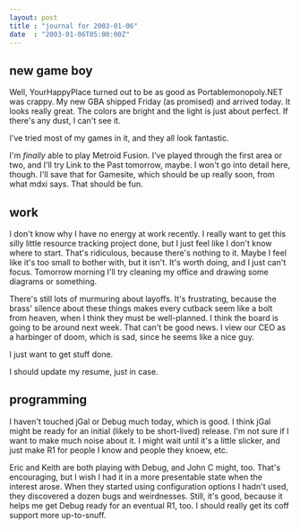 ```yaml
---
layout: post
title : "journal for 2003-01-06"
date  : "2003-01-06T05:00:00Z"
---
```



## new game boy

Well, YourHappyPlace turned out to be as good as Portablemonopoly.NET was crappy.  My new GBA shipped Friday (as promised) and arrived today.  It looks really great.  The colors are bright and the light is just about perfect.  If there's any dust, I can't see it.

I've tried most of my games in it, and they all look fantastic.

I'm <em>finally</em> able to play Metroid Fusion.  I've played through the first area or two, and I'll try Link to the Past tomorrow, maybe.  I won't go into detail here, though.  I'll save that for Gamesite, which should be up really soon, from what mdxi says.  That should be fun.

## work

I don't know why I have no energy at work recently.  I really want to get this silly little resource tracking project done, but I just feel like I don't know where to start.  That's ridiculous, because there's nothing to it.  Maybe I feel like it's too small to bother with, but it isn't.  It's worth doing, and I just can't focus.  Tomorrow morning I'll try cleaning my office and drawing some diagrams or something.

There's still lots of murmuring about layoffs.  It's frustrating, because the brass' silence about these things makes every cutback seem like a bolt from heaven, when I think they must be well-planned.  I think the board is going to be around next week.  That can't be good news.  I view our CEO as a harbinger of doom, which is sad, since he seems like a nice guy.

I just want to get stuff done.

I should update my resume, just in case.

## programming

I haven't touched jGal or Debug much today, which is good.  I think jGal might be ready for an initial (likely to be short-lived) release.  I'm not sure if I want to make much noise about it.  I might wait until it's a little slicker, and just make R1 for people I know and people they knoew, etc.

Eric and Keith are both playing with Debug, and John C might, too.  That's encouraging, but I wish I had it in a more presentable state when the interest arose.  When they started using configuration options I hadn't used, they discovered a dozen bugs and weirdnesses.  Still, it's good, because it helps me get Debug ready for an eventual R1, too.  I should really get its coff support more up-to-snuff.

